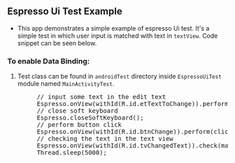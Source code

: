 ## Espresso Ui Test Example
- This app demonstrates a simple example of espresso Ui test. It's a simple test in which user input is matched with text in `textView`. Code snippet can be seen below.

### To enable Data Binding:
1. Test class can be found in `androidTest` directory inside `EspressoUiTest` module named `MainActivityTest`.

<pre>
        // input some text in the edit text
        Espresso.onView(withId(R.id.etTextToChange)).perform(typeText(mName));
        // close soft keyboard
        Espresso.closeSoftKeyboard();
        // perform button click
        Espresso.onView(withId(R.id.btnChange)).perform(click());
        // checking the text in the text view
        Espresso.onView(withId(R.id.tvChangedText)).check(matches(withText(mName)));
        Thread.sleep(5000);
</pre>
